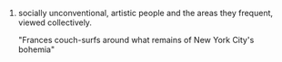 1.  socially unconventional, artistic people and the areas they frequent, viewed collectively.
    
    "Frances couch-surfs around what remains of New York City's bohemia"
